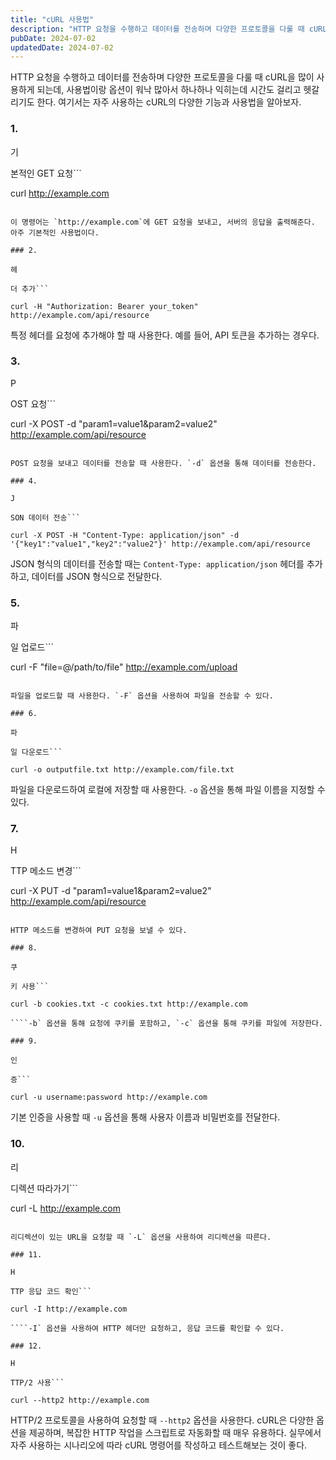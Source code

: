 ```yaml
---
title: "cURL 사용법"
description: "HTTP 요청을 수행하고 데이터를 전송하며 다양한 프로토콜을 다룰 때 cURL을 많이 사용하게 되는데, 사용법이랑 옵션이 워낙 많아서 하나하나 익히는데 시간도 걸리고 헷갈리기도 한다. 여기서는 자주 사용하는 cURL의 다양한 기능과 사용법을 알아보자.   1. 기본적인 GET 요청  c..."
pubDate: 2024-07-02
updatedDate: 2024-07-02
---
```


HTTP 요청을 수행하고 데이터를 전송하며 다양한 프로토콜을 다룰 때 cURL을 많이 사용하게 되는데, 사용법이랑 옵션이 워낙 많아서 하나하나 익히는데 시간도 걸리고 헷갈리기도 한다. 여기서는 자주 사용하는 cURL의 다양한 기능과 사용법을 알아보자.

### 1. 

기

본적인 GET 요청```

curl http://example.com

```

이 명령어는 `http://example.com`에 GET 요청을 보내고, 서버의 응답을 출력해준다. 아주 기본적인 사용법이다.

### 2. 

헤

더 추가```

curl -H "Authorization: Bearer your_token" http://example.com/api/resource

```

특정 헤더를 요청에 추가해야 할 때 사용한다. 예를 들어, API 토큰을 추가하는 경우다.

### 3. 

P

OST 요청```

curl -X POST -d "param1=value1&param2=value2" http://example.com/api/resource

```

POST 요청을 보내고 데이터를 전송할 때 사용한다. `-d` 옵션을 통해 데이터를 전송한다.

### 4. 

J

SON 데이터 전송```

curl -X POST -H "Content-Type: application/json" -d '{"key1":"value1","key2":"value2"}' http://example.com/api/resource

```

JSON 형식의 데이터를 전송할 때는 `Content-Type: application/json` 헤더를 추가하고, 데이터를 JSON 형식으로 전달한다.

### 5. 

파

일 업로드```

curl -F "file=@/path/to/file" http://example.com/upload

```

파일을 업로드할 때 사용한다. `-F` 옵션을 사용하여 파일을 전송할 수 있다.

### 6. 

파

일 다운로드```

curl -o outputfile.txt http://example.com/file.txt

```

파일을 다운로드하여 로컬에 저장할 때 사용한다. `-o` 옵션을 통해 파일 이름을 지정할 수 있다.

### 7. 

H

TTP 메소드 변경```

curl -X PUT -d "param1=value1&param2=value2" http://example.com/api/resource

```

HTTP 메소드를 변경하여 PUT 요청을 보낼 수 있다.

### 8. 

쿠

키 사용```

curl -b cookies.txt -c cookies.txt http://example.com

````-b` 옵션을 통해 요청에 쿠키를 포함하고, `-c` 옵션을 통해 쿠키를 파일에 저장한다.

### 9. 

인

증```

curl -u username:password http://example.com

```

기본 인증을 사용할 때 `-u` 옵션을 통해 사용자 이름과 비밀번호를 전달한다.

### 10. 

리

디렉션 따라가기```

curl -L http://example.com

```

리디렉션이 있는 URL을 요청할 때 `-L` 옵션을 사용하여 리디렉션을 따른다.

### 11. 

H

TTP 응답 코드 확인```

curl -I http://example.com

````-I` 옵션을 사용하여 HTTP 헤더만 요청하고, 응답 코드를 확인할 수 있다.

### 12. 

H

TTP/2 사용```

curl --http2 http://example.com

```

HTTP/2 프로토콜을 사용하여 요청할 때 `--http2` 옵션을 사용한다.
cURL은 다양한 옵션을 제공하며, 복잡한 HTTP 작업을 스크립트로 자동화할 때 매우 유용하다. 실무에서 자주 사용하는 시나리오에 따라 cURL 명령어를 작성하고 테스트해보는 것이 좋다.